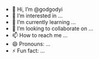 - 👋 Hi, I’m @godgodyi
- 👀 I’m interested in ...
- 🌱 I’m currently learning ...
- 💞️ I’m looking to collaborate on ...
- 📫 How to reach me ...
- 😄 Pronouns: ...
- ⚡ Fun fact: ...

<!---
godgodyi/godgodyi is a ✨ special ✨ repository because its `README.md` (this file) appears on your GitHub profile.
You can click the Preview link to take a look at your changes.
--->
